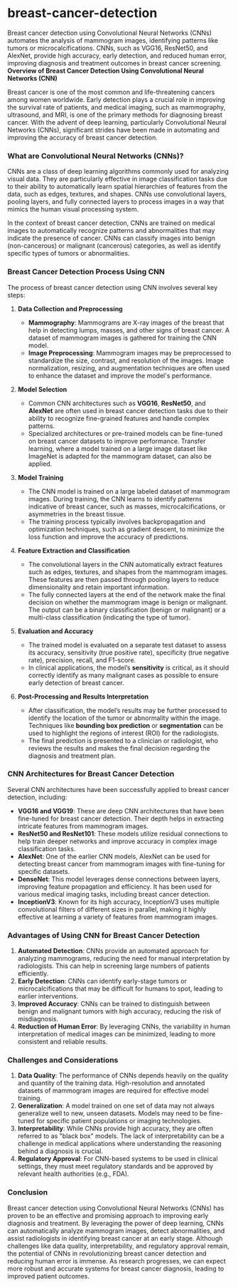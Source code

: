 # breast-cancer-detection
Breast cancer detection using Convolutional Neural Networks (CNNs) automates the analysis of mammogram images, identifying patterns like tumors or microcalcifications. CNNs, such as VGG16, ResNet50, and AlexNet, provide high accuracy, early detection, and reduced human error, improving diagnosis and treatment outcomes in breast cancer screening.
**Overview of Breast Cancer Detection Using Convolutional Neural Networks (CNN)**

Breast cancer is one of the most common and life-threatening cancers among women worldwide. Early detection plays a crucial role in improving the survival rate of patients, and medical imaging, such as mammography, ultrasound, and MRI, is one of the primary methods for diagnosing breast cancer. With the advent of deep learning, particularly Convolutional Neural Networks (CNNs), significant strides have been made in automating and improving the accuracy of breast cancer detection.

### What are Convolutional Neural Networks (CNNs)?

CNNs are a class of deep learning algorithms commonly used for analyzing visual data. They are particularly effective in image classification tasks due to their ability to automatically learn spatial hierarchies of features from the data, such as edges, textures, and shapes. CNNs use convolutional layers, pooling layers, and fully connected layers to process images in a way that mimics the human visual processing system.

In the context of breast cancer detection, CNNs are trained on medical images to automatically recognize patterns and abnormalities that may indicate the presence of cancer. CNNs can classify images into benign (non-cancerous) or malignant (cancerous) categories, as well as identify specific types of tumors or abnormalities.

### Breast Cancer Detection Process Using CNN

The process of breast cancer detection using CNN involves several key steps:

1. **Data Collection and Preprocessing**
   - **Mammography**: Mammograms are X-ray images of the breast that help in detecting lumps, masses, and other signs of breast cancer. A dataset of mammogram images is gathered for training the CNN model.
   - **Image Preprocessing**: Mammogram images may be preprocessed to standardize the size, contrast, and resolution of the images. Image normalization, resizing, and augmentation techniques are often used to enhance the dataset and improve the model's performance.

2. **Model Selection**
   - Common CNN architectures such as **VGG16**, **ResNet50**, and **AlexNet** are often used in breast cancer detection tasks due to their ability to recognize fine-grained features and handle complex patterns.
   - Specialized architectures or pre-trained models can be fine-tuned on breast cancer datasets to improve performance. Transfer learning, where a model trained on a large image dataset like ImageNet is adapted for the mammogram dataset, can also be applied.

3. **Model Training**
   - The CNN model is trained on a large labeled dataset of mammogram images. During training, the CNN learns to identify patterns indicative of breast cancer, such as masses, microcalcifications, or asymmetries in the breast tissue.
   - The training process typically involves backpropagation and optimization techniques, such as gradient descent, to minimize the loss function and improve the accuracy of predictions.

4. **Feature Extraction and Classification**
   - The convolutional layers in the CNN automatically extract features such as edges, textures, and shapes from the mammogram images. These features are then passed through pooling layers to reduce dimensionality and retain important information.
   - The fully connected layers at the end of the network make the final decision on whether the mammogram image is benign or malignant. The output can be a binary classification (benign or malignant) or a multi-class classification (indicating the type of tumor).

5. **Evaluation and Accuracy**
   - The trained model is evaluated on a separate test dataset to assess its accuracy, sensitivity (true positive rate), specificity (true negative rate), precision, recall, and F1-score.
   - In clinical applications, the model’s **sensitivity** is critical, as it should correctly identify as many malignant cases as possible to ensure early detection of breast cancer.

6. **Post-Processing and Results Interpretation**
   - After classification, the model’s results may be further processed to identify the location of the tumor or abnormality within the image. Techniques like **bounding box prediction** or **segmentation** can be used to highlight the regions of interest (ROI) for the radiologists.
   - The final prediction is presented to a clinician or radiologist, who reviews the results and makes the final decision regarding the diagnosis and treatment plan.

### CNN Architectures for Breast Cancer Detection

Several CNN architectures have been successfully applied to breast cancer detection, including:

- **VGG16 and VGG19**: These are deep CNN architectures that have been fine-tuned for breast cancer detection. Their depth helps in extracting intricate features from mammogram images.
- **ResNet50 and ResNet101**: These models utilize residual connections to help train deeper networks and improve accuracy in complex image classification tasks.
- **AlexNet**: One of the earlier CNN models, AlexNet can be used for detecting breast cancer from mammogram images with fine-tuning for specific datasets.
- **DenseNet**: This model leverages dense connections between layers, improving feature propagation and efficiency. It has been used for various medical imaging tasks, including breast cancer detection.
- **InceptionV3**: Known for its high accuracy, InceptionV3 uses multiple convolutional filters of different sizes in parallel, making it highly effective at learning a variety of features from mammogram images.

### Advantages of Using CNN for Breast Cancer Detection

1. **Automated Detection**: CNNs provide an automated approach for analyzing mammograms, reducing the need for manual interpretation by radiologists. This can help in screening large numbers of patients efficiently.
2. **Early Detection**: CNNs can identify early-stage tumors or microcalcifications that may be difficult for humans to spot, leading to earlier interventions.
3. **Improved Accuracy**: CNNs can be trained to distinguish between benign and malignant tumors with high accuracy, reducing the risk of misdiagnosis.
4. **Reduction of Human Error**: By leveraging CNNs, the variability in human interpretation of medical images can be minimized, leading to more consistent and reliable results.

### Challenges and Considerations

1. **Data Quality**: The performance of CNNs depends heavily on the quality and quantity of the training data. High-resolution and annotated datasets of mammogram images are required for effective model training.
2. **Generalization**: A model trained on one set of data may not always generalize well to new, unseen datasets. Models may need to be fine-tuned for specific patient populations or imaging technologies.
3. **Interpretability**: While CNNs provide high accuracy, they are often referred to as "black box" models. The lack of interpretability can be a challenge in medical applications where understanding the reasoning behind a diagnosis is crucial.
4. **Regulatory Approval**: For CNN-based systems to be used in clinical settings, they must meet regulatory standards and be approved by relevant health authorities (e.g., FDA).

### Conclusion

Breast cancer detection using Convolutional Neural Networks (CNNs) has proven to be an effective and promising approach to improving early diagnosis and treatment. By leveraging the power of deep learning, CNNs can automatically analyze mammogram images, detect abnormalities, and assist radiologists in identifying breast cancer at an early stage. Although challenges like data quality, interpretability, and regulatory approval remain, the potential of CNNs in revolutionizing breast cancer detection and reducing human error is immense. As research progresses, we can expect more robust and accurate systems for breast cancer diagnosis, leading to improved patient outcomes.

